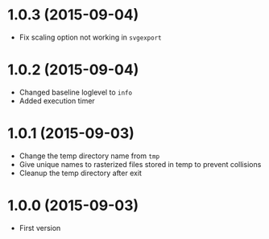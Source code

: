 # 1.0.3 (2015-09-04)

 * Fix scaling option not working in `svgexport`

# 1.0.2 (2015-09-04)

 * Changed baseline loglevel to `info`
 * Added execution timer

# 1.0.1 (2015-09-03)
 
 * Change the temp directory name from `tmp`
 * Give unique names to rasterized files stored in temp to prevent collisions
 * Cleanup the temp directory after exit

# 1.0.0 (2015-09-03)

  * First version

